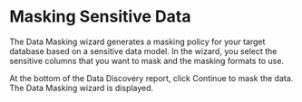 # Masking Sensitive Data

The Data Masking wizard generates a masking policy for your target database based on a sensitive data model. In the wizard, you select the sensitive columns that you want to mask and the masking formats to use.

At the bottom of the Data Discovery report, click Continue to mask the data. The Data Masking wizard is displayed.
